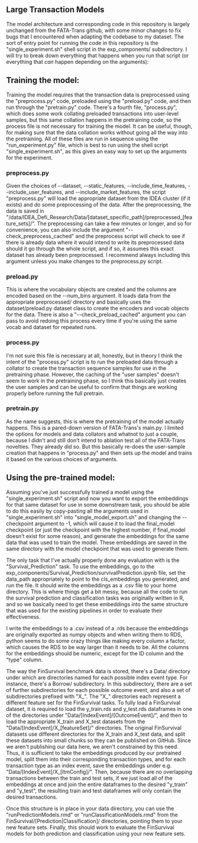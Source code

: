 ## Large Transaction Models

The model architecture and corresponding code in this repository is largely unchanged from the FATA-Trans github, with some minor changes to fix bugs that I encountered when adapting the codebase to my dataset. The sort of entry point for running the code in this repository is the "single_experiment.sh" shell script in the exp_components/ subdirectory. I will try to break down everything that happens when you run that script (or everything that _can_ happen depending on the arguments):

## Training the model:

Training the model requires that the transaction data is preprocessed using the "preprocess.py" code, preloaded using the "preload.py" code, and then run through the "pretrain.py" code. There's a fourth file, "process.py", which does some work collating preloaded transactions into user-level samples, but this same collation happens in the pretraining code, so the process file is not necessary for training the model. It can be useful, though, for making sure that the data collation works without going all the way into the pretraining. All of these files are run in sequence using the "run_experiment.py" file, which is best to run using the shell script "single_experiment.sh", as this gives an easy way to set up the arguments for the experiment.

### preprocess.py

Given the choices of --dataset, --static_features, --include_time_features, --include_user_features,  and --include_market_features, the script "preprocess.py" will load the appropriate dataset from the IDEA cluster (if it exists) and do some preprocessing of the data. After the preprocessing, the data is saved in "/data/IDEA_Defi_Research/Data/[dataset_specific_path]/preprocessed_[feature_sets]/". The preprocessing can take a few minutes or longer, and so for convenience, you can also include the argument "--check_preprocess_cached" and the preprocess script will check to see if there is already data where it would intend to write its preprocessed data should it go through the whole script, and if so, it assumes this exact dataset has already been preprocessed. I recommend always including this argument unless you make changes to the preprocess.py script.

### preload.py

This is where the vocabulary objects are created and the columns are encoded based on the --num_bins argument. It loads data from the appropriate preprocessed/ directory and basically uses the dataset/preload.py dataset class to create the encoders and vocab objects for the data. There is also a "--check_preload_cached" argument you can pass to avoid redoing this process every time if you're using the same vocab and dataset for repeated runs.

### process.py

I'm not sure this file is necessary at all, honestly, but in theory I think the intent of the "process.py" script is to run the preloaded data through a collator to create the transaction sequence samples for use in the pretraining phase. However, the caching of the "user samples" doesn't seem to work in the pretraining phase, so I think this basically just creates the user samples and can be useful to confirm that things are working properly before running the full pretrain.

### pretrain.py

As the name suggests, this is where the pretraining of the model actually happens. This is a pared-down version of FATA-Trans's main.py. I limited the options for models and data collators and whatnot to just a couple, because I didn't and still don't intend to ablation test all of the FATA-Trans novelties. They already did so. But this basically re-does the user-sample creation that happens in "process.py" and then sets up the model and trains it based on the various choices of arguments.

## Using the pre-trained model:
Assuming you've just successfully trained a model using the "single_experiment.sh" script and now you want to export the embeddings for that same dataset for use in some downstream task, you should be able to do this easily by copy-pasting all the arguments used in "single_experiment.sh" into "single_model_export.sh" and changing the --checkpoint argument to -1, which will cause it to load the final_model checkpoint (or just the checkpoint with the highest number, if final_model doesn't exist for some reason), and generate the embeddings for the same data that was used to train the model. These embeddings are saved in the same directory with the model checkpoint that was used to generate them.

The only task that I've actually properly done any evaluation with is the "Survival_Prediction" task. To use the embeddings, go to the exp_components/Survival_Prediction/survivalPrediction.ipynb file, set the data_path appropriately to point to the cls_embeddings you generated, and run the file. It should write the embeddings as a .csv file to your home directory. This is where things get a bit messy, because all the code to run the survival prediction and classification tasks was originally written in R, and so we basically need to get these embeddings into the same structure that was used for the existing pipelines in order to evaluate their effectiveness.

I write the embeddings to a .csv instead of a .rds because the embeddings are originally exported as numpy objects and when writing them to RDS, python seems to do some crazy things like making every column a factor, which causes the RDS to be way larger than it needs to be. All the columns for the embeddings should be numeric, except for the ID column and the "type" column. 

The way the FinSurvival benchmark data is stored, there's a Data/ directory under which are directories named for each possible index event type. For instance, there's a Borrow/ subdirectory. In this subdirectory, there are a set of further subdirectories for each possible outcome event, and also a set of subdirectories prefixed with "X_". The "X_" directories each represent a different feature set for the FinSurvival tasks. To fully load a FinSurvival dataset, it is required to load the y_train.rds and y_test.rds dataframes in one of the directories under "Data/[IndexEvent]/[OutcomeEvent]/", and then to load the appropriate X_train and X_test datasets from the "Data/[IndexEvent]/X_[featureSet]/" directories. The original FinSurvival datasets use different directories for the X_train and X_test data, and split these datasets into small chunks so they can be published on GitHub. Since we aren't publishing our data here, we aren't constrained by this need. Thus, it is sufficient to take the embeddings produced by our pretrained model, split them into their corresponding transaction types, and for each transaction type as an index event, save the embeddings under e.g. "Data/[IndexEvent]/X_[ltmConfig]/". Then, because there are no overlapping transactions between the train and test sets, if we just load all of the embeddings at once and join the entire dataframes to the desired "y_train" and "y_test", the resulting train and test dataframes will only contain the desired transactions.

Once this structure is in place in your data directory, you can use the "runPredictionModels.rmd" or "runClassificationModels.rmd" from the FinSurvival/[Prediction|Classification]/ directories, pointing them to your new feature sets. Finally, this should work to evaluate the FinSurvival models for both prediction and classification using your new feature sets.
